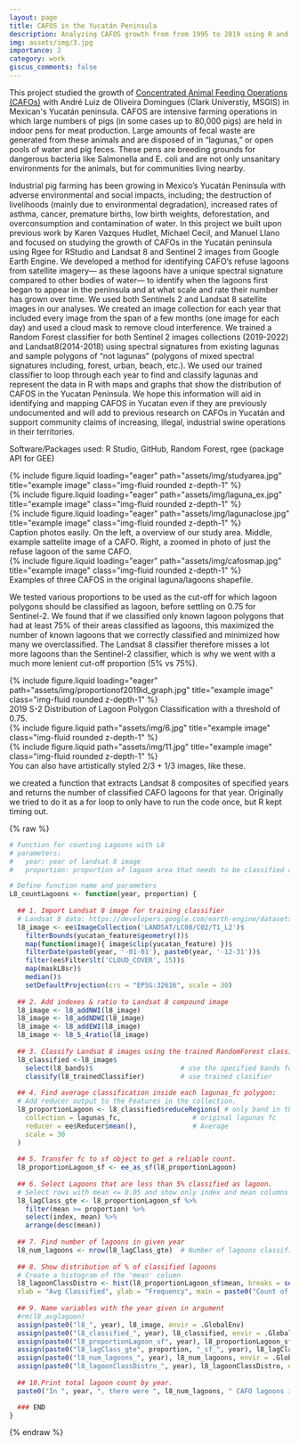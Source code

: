 ```yaml
---
layout: page
title: CAFOS in the Yucatán Peninsula
description: Analyzing CAFOS growth from from 1995 to 2019 using R and rgee
img: assets/img/3.jpg
importance: 2
category: work
giscus_comments: false
---
```


This project studied the growth of [Concentrated Animal Feeding Operations (CAFOs)](https://storymaps.arcgis.com/collections/3e7203cf44cf417c9b5fe1db7a182293?item=1) with André Luiz de Oliveira Domingues (Clark Universtiy, MSGIS) in Mexican's Yucatán peninsula. CAFOS are intensive farming operations in which large numbers of pigs (in some cases up to 80,000 pigs) are held in indoor pens for meat production. Large amounts of fecal waste are generated from these animals and are disposed of in “lagunas,” or open pools of water and pig feces. These pens are breeding grounds for dangerous bacteria like Salmonella and E. coli and are not only unsanitary environments for the animals, but for communities living nearby.

Industrial pig farming has been growing in Mexico’s Yucatán Peninsula with adverse environmental and social impacts, including; the destruction of livelihoods (mainly due to environmental degradation), increased rates of asthma, cancer, premature births, low birth weights, deforestation, and overconsumption and contamination of water.
In this project we built upon previous work by Karen Vazques Hudlet, Michael Cecil, and Manuel Llano and focused on studying the growth of CAFOs in the Yucatán peninsula using Rgee for RStudio and Landsat 8 and Sentinel 2 images from Google Earth Engine. We developed a method for identifying CAFO’s refuse lagoons from satellite imagery— as these lagoons have a unique spectral signature compared to other bodies of water— to identify when the lagoons first began to appear in the peninsula and at what scale and rate their number has grown over time. We used both Sentinels 2 and Landsat 8 satellite images in our analyses. We created an image collection for each year that included every image from the span of a few months (one image for each day) and used a cloud mask to remove cloud interference. We trained a Random Forest classifier for both Sentinel 2 images collections (2019-2022) and Landsat8(2014-2018) using spectral signatures from existing lagunas and sample polygons of “not lagunas” (polygons of mixed spectral signatures including, forest, urban, beach, etc.). We used our trained classifier to loop through each year to find and classify lagunas and represent the data in R with maps and graphs that show the distribution of CAFOS in the Yucatan Peninsula. We hope this information will aid in identifying and mapping CAFOS in Yucatan even if they are previously undocumented and will add to previous research on CAFOs in Yucatán and support community claims of increasing, illegal, industrial swine operations in their territories.

Software/Packages used: R Studio, GitHub, Random Forest, rgee (package API for GEE)

<div class="row">
    <div class="col-sm mt-3 mt-md-0">
        {% include figure.liquid loading="eager" path="assets/img/studyarea.jpg" title="example image" class="img-fluid rounded z-depth-1" %}
    </div>
    <div class="col-sm mt-3 mt-md-0">
        {% include figure.liquid loading="eager" path="assets/img/laguna_ex.jpg" title="example image" class="img-fluid rounded z-depth-1" %}
    </div>
    <div class="col-sm mt-3 mt-md-0">
        {% include figure.liquid loading="eager" path="assets/img/lagunaclose.jpg" title="example image" class="img-fluid rounded z-depth-1" %}
    </div>
</div>
<div class="caption">
    Caption photos easily. On the left, a overview of our study area. Middle, example sattelite image of a CAFO. Right, a zoomed in photo of just the refuse lagoon of the same CAFO.
</div>
<div class="row">
    <div class="col-sm mt-3 mt-md-0">
        {% include figure.liquid loading="eager" path="assets/img/cafosmap.jpg" title="example image" class="img-fluid rounded z-depth-1" %}
    </div>
</div>
<div class="caption">
    Examples of three CAFOS in the original laguna/lagoons shapefile.
</div>

We tested various proportions to be used as the cut-off for which lagoon polygons should be classified as lagoon, before settling on 0.75 for Sentinel-2. We found that if we classified only known lagoon polygons that had at least 75% of their areas classified as lagoons, this maximized the number of known lagoons that we correctly classified and minimized how many we overclassified. The Landsat 8 classifier therefore misses a lot more lagoons than the Sentinel-2 classifier, which is why we went with a much more lenient cut-off proportion (5% vs 75%).

<div class="row">
    <div class="col-sm mt-3 mt-md-0">
        {% include figure.liquid loading="eager" path="assets/img/proportionof2019id_graph.jpg" title="example image" class="img-fluid rounded z-depth-1" %}
    </div>
</div>
<div class="caption">
    2019 S-2 Distribution of Lagoon Polygon Classification with a threshold of 0.75.
</div>

<div class="row justify-content-sm-center">
    <div class="col-sm-8 mt-3 mt-md-0">
        {% include figure.liquid path="assets/img/6.jpg" title="example image" class="img-fluid rounded z-depth-1" %}
    </div>
    <div class="col-sm-4 mt-3 mt-md-0">
        {% include figure.liquid path="assets/img/11.jpg" title="example image" class="img-fluid rounded z-depth-1" %}
    </div>
</div>
<div class="caption">
    You can also have artistically styled 2/3 + 1/3 images, like these.
</div>

we created a function that extracts Landsat 8 composites of specified years and returns the number of classified CAFO lagoons for that year. Originally we tried to do it as a for loop to only have to run the code once, but R kept timing out.

{% raw %}

```R
# Function for counting Lagoons with L8
# parameters: 
#   year: year of landsat 8 image
#   proportion: proportion of lagoon area that needs to be classified as lagoon to be counted as lagoon.

# Define function name and parameters
L8_countLagoons <- function(year, proportion) {
  
  ## 1. Import Landsat 8 image for training classifier
  # Landsat 8 data: https://developers.google.com/earth-engine/datasets/catalog/LANDSAT_LC08_C02_T1_L2
  l8_image <- ee$ImageCollection('LANDSAT/LC08/C02/T1_L2')$
    filterBounds(yucatan_feature$geometry())$
    map(function(image){ image$clip(yucatan_feature) })$
    filterDate(paste0(year, '-01-01'), paste0(year, '-12-31'))$
    filter(ee$Filter$lt('CLOUD_COVER', 15))$
    map(maskL8sr)$
    median()$
    setDefaultProjection(crs = "EPSG:32616", scale = 30)
  
  ## 2. Add indexes & ratio to Landsat 8 compound image
  l8_image <- l8_addNWI(l8_image)
  l8_image <- l8_addNDWI(l8_image)
  l8_image <- l8_addEWI(l8_image)
  l8_image <- l8_5_4ratio(l8_image)
  
  ## 3. Classify Landsat 8 images using the trained RandomForest classifier:
  l8_classified <-l8_image$
    select(l8_bands)$                      # use the specified bands for classification
    classify(l8_trainedClassifier)         # use trained clasifier
  
  ## 4. Find average classification inside each lagunas_fc polygon:
  # Add reducer output to the Features in the collection.
  l8_proportionLagoon <- l8_classified$reduceRegions( # only band in the 2019 classified is the presence (0 or 1)
    collection = lagunas_fc,                  # original lagunas fc
    reducer = ee$Reducer$mean(),              # Average
    scale = 30
  )
  
  ## 5. Transfer fc to sf object to get a reliable count.
  l8_proportionLagoon_sf <- ee_as_sf(l8_proportionLagoon)
  
  ## 6. Select Lagoons that are less than 5% classified as lagoon.
  # Select rows with mean <= 0.05 and show only index and mean columns
  l8_lagClass_gte <- l8_proportionLagoon_sf %>%
    filter(mean >= proportion) %>%
    select(index, mean) %>%
    arrange(desc(mean))
  
  ## 7. Find number of lagoons in given year
  l8_num_lagoons <- nrow(l8_lagClass_gte)  # Number of lagoons classified more than 5% as lagoon.
  
  ## 8. Show distribution of % of classified lagoons
  # Create a histogram of the 'mean' column
  l8_lagoonClassDistro <- hist(l8_proportionLagoon_sf$mean, breaks = seq(0, 1, 0.01), 
  xlab = "Avg Classified", ylab = "Frequency", main = paste0("Count of Lagoons included in each classification tier for ", year))
  
  ## 9. Name variables with the year given in argument
  #rm(l8_avglagoon)
  assign(paste0("l8_", year), l8_image, envir = .GlobalEnv)
  assign(paste0("l8_classified_", year), l8_classified, envir = .GlobalEnv)
  assign(paste0("l8_proportionLagoon_sf", year), l8_proportionLagoon_sf, envir = .GlobalEnv)
  assign(paste0("l8_lagClass_gte", proportion, "_sf_", year), l8_lagClass_gte, envir = .GlobalEnv)
  assign(paste0("l8_num_lagoons_", year), l8_num_lagoons, envir = .GlobalEnv)
  assign(paste0("l8_lagoonClassDistro_", year), l8_lagoonClassDistro, envir = .GlobalEnv)
  
  ## 10.Print total lagoon count by year.
  paste0("In ", year, ", there were ", l8_num_lagoons, " CAFO lagoons in the state of Yucatán.")

  ### END
}
```

{% endraw %}
